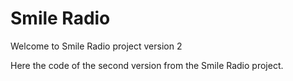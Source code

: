 # Smile Radio

Welcome to Smile Radio project version 2

Here the code of the second version from the Smile Radio project.